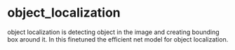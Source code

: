 # object_localization
object localization is detecting object in the image and creating bounding box around it.  In this finetuned the efficient net model for object localization.
